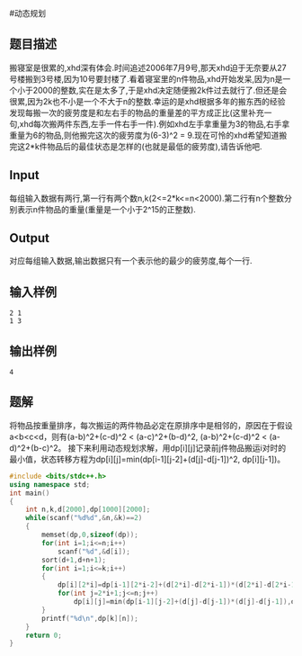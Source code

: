 #动态规划 

## 题目描述

搬寝室是很累的,xhd深有体会.时间追述2006年7月9号,那天xhd迫于无奈要从27号楼搬到3号楼,因为10号要封楼了.看着寝室里的n件物品,xhd开始发呆,因为n是一个小于2000的整数,实在是太多了,于是xhd决定随便搬2k件过去就行了.但还是会很累,因为2k也不小是一个不大于n的整数.幸运的是xhd根据多年的搬东西的经验发现每搬一次的疲劳度是和左右手的物品的重量差的平方成正比(这里补充一句,xhd每次搬两件东西,左手一件右手一件).例如xhd左手拿重量为3的物品,右手拿重量为6的物品,则他搬完这次的疲劳度为(6-3)^2 = 9.现在可怜的xhd希望知道搬完这2*k件物品后的最佳状态是怎样的(也就是最低的疲劳度),请告诉他吧.

## Input

每组输入数据有两行,第一行有两个数n,k(2<=2*k<=n<2000).第二行有n个整数分别表示n件物品的重量(重量是一个小于2^15的正整数).

## Output

对应每组输入数据,输出数据只有一个表示他的最少的疲劳度,每个一行.

## 输入样例

```text
2 1
1 3
```

## 输出样例

```text
4
```

## 题解

将物品按重量排序，每次搬运的两件物品必定在原排序中是相邻的，原因在于假设a<b<c<d，则有(a-b)^2+(c-d)^2 < (a-c)^2+(b-d)^2, (a-b)^2+(c-d)^2 < (a-d)^2+(b-c)^2。
接下来利用动态规划求解，用dp[i][j]记录前j件物品搬运i对时的最小值，状态转移方程为dp[i][j]=min(dp[i-1][j-2]+(d[j]-d[j-1])^2, dp[i][j-1])。

```c++
#include <bits/stdc++.h>
using namespace std;
int main()
{
    int n,k,d[2000],dp[1000][2000];
    while(scanf("%d%d",&n,&k)==2)
    {
        memset(dp,0,sizeof(dp));
        for(int i=1;i<=n;i++)
            scanf("%d",&d[i]);
        sort(d+1,d+n+1);
        for(int i=1;i<=k;i++)
        {
            dp[i][2*i]=dp[i-1][2*i-2]+(d[2*i]-d[2*i-1])*(d[2*i]-d[2*i-1]);
            for(int j=2*i+1;j<=n;j++)
                dp[i][j]=min(dp[i-1][j-2]+(d[j]-d[j-1])*(d[j]-d[j-1]),dp[i][j-1]);
        }
        printf("%d\n",dp[k][n]);
    }
    return 0;
}
```